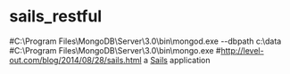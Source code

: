 # sails_restful
#C:\Program Files\MongoDB\Server\3.0\bin\mongod.exe --dbpath c:\data
#C:\Program Files\MongoDB\Server\3.0\bin\mongo.exe
#http://level-out.com/blog/2014/08/28/sails.html
a [Sails](http://sailsjs.org) application
